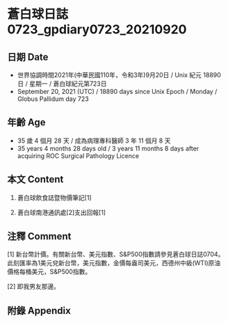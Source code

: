 [_metadata_:encoding]: - "utf-8"
[_metadata_:language]: - "zh-Hant-TW"
[_metadata_:fileformat]: - "markdown"
[_metadata_:MIME_type]: - "text/plain"
[_metadata_:markdown_version]: - "commonmark version 0.30"
[_metadata_:markdown_spec]: - "https://spec.commonmark.org/0.30/"

# 蒼白球日誌0723_gpdiary0723_20210920 #

## 日期 Date ##

* 世界協調時間2021年(中華民國110年，令和3年)9月20日 / Unix 紀元 18890 日 / 星期一 / 蒼白球紀元第723日
* September 20, 2021 (UTC) / 18890 days since Unix Epoch / Monday / Globus Pallidum day 723

## 年齡 Age ##

* 35 歲 4 個月 28 天 / 成為病理專科醫師 3 年 11 個月 8 天
* 35 years 4 months 28 days old / 3 years 11 months 8 days after acquiring ROC Surgical Pathology Licence

## 本文 Content ##

1. 蒼白球飲食誌暨物價筆記[1]

    
2. 蒼白球南港通訊處[2]支出回報[1]

    

## 注釋 Comment ##

[1] 新台幣計價。有關新台幣、美元指數、S&P500指數請參見蒼白球日誌0704。此刻匯率為1美元兌新台幣，美元指數，金價每盎司美元，西德州中級(WTI)原油價格每桶美元，S&P500指數。


[2] 即我男友那邊。



## 附錄 Appendix ##


